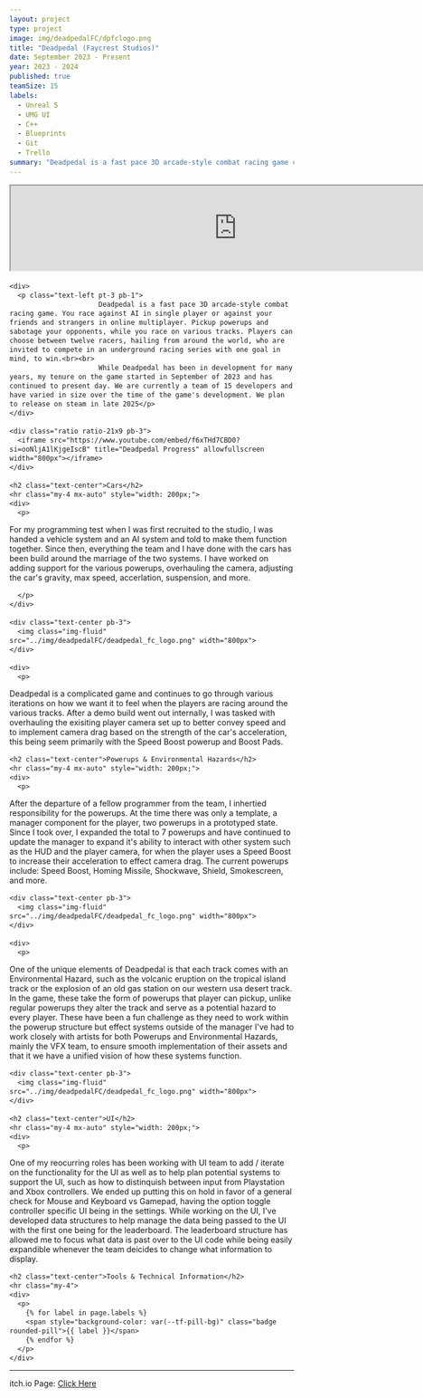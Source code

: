 ```yaml
---
layout: project
type: project
image: img/deadpedalFC/dpfclogo.png
title: "Deadpedal (Faycrest Studios)"
date: September 2023 - Present
year: 2023 - 2024
published: true
teamSize: 15
labels:
  - Unreal 5
  - UMG UI
  - C++
  - Blueprints
  - Git
  - Trello
summary: "Deadpedal is a fast pace 3D arcade-style combat racing game currently in development, where twelve racers from around the world are invited to compete in an underground race with one goal in mind, to win."
---
```


<script type='text/javascript'>
  window.smartlook||(function(d) {
    var o=smartlook=function(){ o.api.push(arguments)},h=d.getElementsByTagName('head')[0];
    var c=d.createElement('script');o.api=new Array();c.async=true;c.type='text/javascript';
    c.charset='utf-8';c.src='https://web-sdk.smartlook.com/recorder.js';h.appendChild(c);
    })(document);
    smartlook('init', '2fb05b8dec724caa0120461df1b0cf9bdc7826d4', { region: 'eu' });
</script>

<main>
  <div>
    <div class="ratio ratio-21x9 pb-3">
      <iframe src="https://www.youtube.com/embed/f6xTHd7CBD0?si=ooNljA1lKjgeIscB" title="Deadpedal Progress" allowfullscreen width="800px"></iframe>
    </div>
    
    <div>
      <p class="text-left pt-3 pb-1">
						  Deadpedal is a fast pace 3D arcade-style combat racing game. You race against AI in single player or against your friends and strangers in online multiplayer. Pickup powerups and sabotage your opponents, while you race on various tracks. Players can choose between twelve racers, hailing from around the world, who are invited to compete in an underground racing series with one goal in mind, to win.<br><br>
						  While Deadpedal has been in development for many years, my tenure on the game started in September of 2023 and has continued to present day. We are currently a team of 15 developers and have varied in size over the time of the game's development. We plan to release on steam in late 2025</p>
    </div>
    
    <div class="ratio ratio-21x9 pb-3">
      <iframe src="https://www.youtube.com/embed/f6xTHd7CBD0?si=ooNljA1lKjgeIscB" title="Deadpedal Progress" allowfullscreen width="800px"></iframe>
    </div>

    <h2 class="text-center">Cars</h2>
    <hr class="my-4 mx-auto" style="width: 200px;">
    <div>
      <p>
For my programming test when I was first recruited to the studio, I was handed a vehicle 
system and an AI system and told to make them function together. Since then, everything the 
team and I have done with the cars has been build around the marriage of the two systems.
I have worked on adding support for the various powerups, overhauling the camera, adjusting 
the car's gravity, max speed, accerlation, suspension, and more. 


      </p>
    </div>

    <div class="text-center pb-3">
      <img class="img-fluid" src="../img/deadpedalFC/deadpedal_fc_logo.png" width="800px">
    </div>
    
    <div>
      <p>
Deadpedal is a complicated game and continues to go through various iterations on how
we want it to feel when the players are racing around the various tracks. After a demo
build went out internally, I was tasked with overhauling the exisiting player camera set up 
to better convey speed and to implement camera drag based on the strength of the car's 
acceleration, this being seem primarily with the Speed Boost powerup and Boost Pads.
      </p>
    </div>
    
    <h2 class="text-center">Powerups & Environmental Hazards</h2>
    <hr class="my-4 mx-auto" style="width: 200px;">
    <div>
      <p>
After the departure of a fellow programmer from the team, I inhertied responsibility for
the powerups. At the time there was only a template, a manager component for the player,
two powerups in a prototyped state. Since I took over, I expanded the total to 7 powerups 
and have continued to update the manager to expand it's ability to interact with other system
such as the HUD and the player camera, for when the player uses a Speed Boost to increase 
their acceleration to effect camera drag. The current powerups include: Speed Boost, Homing 
Missile, Shockwave, Shield, Smokescreen, and more.
      </p>
    </div>
    
    <div class="text-center pb-3">
      <img class="img-fluid" src="../img/deadpedalFC/deadpedal_fc_logo.png" width="800px">
    </div>
    
    <div>
      <p>
One of the unique elements of Deadpedal is that each track comes with an Environmental Hazard, 
such as the volcanic eruption on the tropical island track or the explosion of an old gas station 
on our western usa desert track. In the game, these take the form of powerups that player can pickup,
unlike regular powerups they alter the track and serve as a potential hazard to every player. These have been
a fun challenge as they need to work within the powerup structure but effect systems outside of the manager
I've had to work closely with artists for both Powerups and Environmental Hazards, mainly the VFX team,
to ensure smooth implementation of their assets and that it we have a unified vision of how these systems
function.
      </p>
    </div>
    
    <div class="text-center pb-3">
      <img class="img-fluid" src="../img/deadpedalFC/deadpedal_fc_logo.png" width="800px">
    </div>

    <h2 class="text-center">UI</h2>
    <hr class="my-4 mx-auto" style="width: 200px;">
    <div>
      <p>
One of my reocurring roles has been working with UI team to add / iterate on the functionality for the UI as 
well as to help plan potential systems to support the UI, such as how to distinquish between input from 
Playstation and Xbox controllers. We ended up putting this on hold in favor of a general check for Mouse and Keyboard 
vs Gamepad, having the option toggle controller specific UI being in the settings. While working on the UI, I've developed 
data structures to help manage the data being passed to the UI with the first one being for the leaderboard. The leaderboard structure
has allowed me to focus what data is past over to the UI code while being easily expandible whenever the team deicides 
to change what information to display.
      </p>
    </div>

    <h2 class="text-center">Tools & Technical Information</h2> 
    <hr class="my-4">
    <div>
      <p>
        {% for label in page.labels %}
        <span style="background-color: var(--tf-pill-bg)" class="badge rounded-pill">{{ label }}</span>
        {% endfor %}
      </p>
    </div>
 </div>
</main>

<hr class="my-4">

itch.io Page: <a href="https://faycrest.itch.io/deadpedal" target="_blank">Click Here</a>
